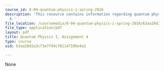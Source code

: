 ```yaml
---
course_id: 8-04-quantum-physics-i-spring-2016
description: 'This resource contains information regarding quantum physics: Assignment
  4.'
file_location: /coursemedia/8-04-quantum-physics-i-spring-2016/63aa28d2a3cf3e7f49c701147195e4a1_MIT8_04S16_ps4_2016.pdf
file_type: application/pdf
layout: pdf
title: Quantum Physics I, Assignment 4
type: course
uid: 63aa28d2a3cf3e7f49c701147195e4a1

---
```

None